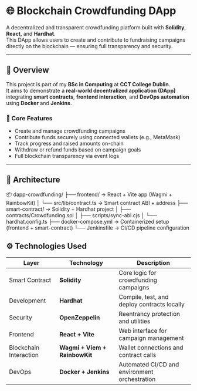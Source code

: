 # 🌐 Blockchain Crowdfunding DApp

A decentralized and transparent crowdfunding platform built with **Solidity**, **React**, and **Hardhat**.  
This DApp allows users to create and contribute to fundraising campaigns directly on the blockchain — ensuring full transparency and security.

---

## 📖 Overview

This project is part of my **BSc in Computing** at **CCT College Dublin**.  
It aims to demonstrate a **real-world decentralized application (DApp)** integrating **smart contracts**, **frontend interaction**, and **DevOps automation** using **Docker** and **Jenkins**.

### 🎯 Core Features
- Create and manage crowdfunding campaigns
- Contribute funds securely using connected wallets (e.g., MetaMask)
- Track progress and raised amounts on-chain
- Withdraw or refund funds based on campaign goals
- Full blockchain transparency via event logs

---

## 🧱 Architecture

📦 dapp-crowdfunding/
├── frontend/ → React + Vite app (Wagmi + RainbowKit)
│ └── src/lib/contract.ts → Smart contract ABI + address
├── smart-contract/ → Solidity + Hardhat project
│ ├── contracts/Crowdfunding.sol
│ ├── scripts/sync-abi.cjs
│ └── hardhat.config.ts
├── docker-compose.yml → Containerized setup (frontend + smart-contract)
└── Jenkinsfile → CI/CD pipeline configuration

## ⚙️ Technologies Used

| Layer | Technology | Description |
|-------|-------------|-------------|
| Smart Contract | **Solidity** | Core logic for crowdfunding campaigns |
| Development | **Hardhat** | Compile, test, and deploy contracts locally |
| Security | **OpenZeppelin** | Reentrancy protection and utilities |
| Frontend | **React + Vite** | Web interface for campaign management |
| Blockchain Interaction | **Wagmi + Viem + RainbowKit** | Wallet connections and contract calls |
| DevOps | **Docker + Jenkins** | Automated CI/CD and environment orchestration |

